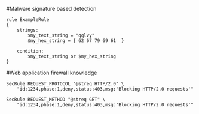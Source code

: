 
#Malware signature based detection

```
rule ExampleRule
{
    strings:
        $my_text_string = "qqlvy"
        $my_hex_string = { 62 67 79 69 61  }

    condition:
        $my_text_string or $my_hex_string
}

```


#Web application firewall knowledge

```
SecRule REQUEST_PROTOCOL "@streq HTTP/2.0" \
    "id:1234,phase:1,deny,status:403,msg:'Blocking HTTP/2.0 requests'"
```

```
SecRule REQUEST_METHOD "@streq GET" \
    "id:1234,phase:1,deny,status:403,msg:'Blocking HTTP/2.0 requests'"
```
